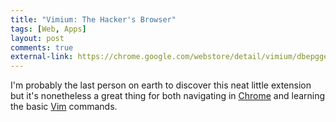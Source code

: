 ```yaml
---
title: "Vimium: The Hacker's Browser" 
tags: [Web, Apps]
layout: post
comments: true
external-link: https://chrome.google.com/webstore/detail/vimium/dbepggeogbaibhgnhhndojpepiihcmeb
---
```


I'm probably the last person on earth to discover this neat little extension but it's nonetheless a great thing for both navigating in [Chrome](http://www.google.com/chrome "Chrome") and learning the basic [Vim](http://www.vim.org/ "Vim") commands.
